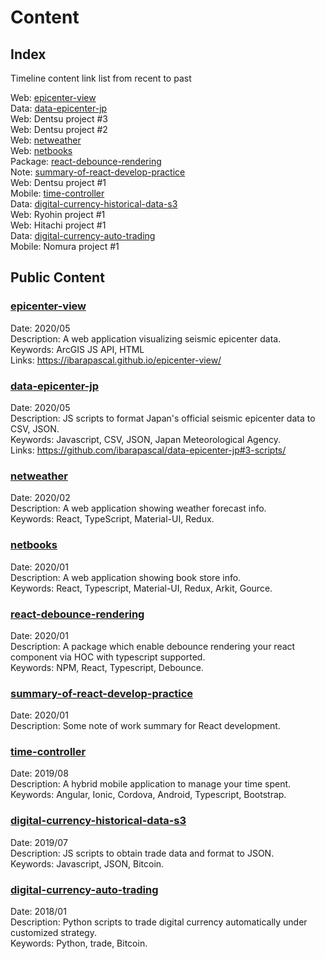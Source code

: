 # Content

## Index

Timeline content link list from recent to past

Web: [epicenter-view](#epicenter-view)  
Data: [data-epicenter-jp](#data-epicenter-jp)  
Web: Dentsu project #3  
Web: Dentsu project #2  
Web: [netweather](#netweather)  
Web: [netbooks](#netbooks)  
Package: [react-debounce-rendering](#react-debounce-rendering)  
Note: [summary-of-react-develop-practice](#summary-of-react-develop-practice)  
Web: Dentsu project #1  
Mobile: [time-controller](#time-controller)  
Data: [digital-currency-historical-data-s3](#digital-currency-historical-data-s3)  
Web: Ryohin project #1  
Web: Hitachi project #1  
Data: [digital-currency-auto-trading](#digital-currency-auto-trading)  
Mobile: Nomura project #1

## Public Content

### [epicenter-view](https://github.com/ibarapascal/epicenter-view)

Date: 2020/05  
Description: A web application visualizing seismic epicenter data.  
Keywords: ArcGIS JS API, HTML  
Links: <https://ibarapascal.github.io/epicenter-view/>

### [data-epicenter-jp](https://github.com/ibarapascal/data-epicenter-jp)

Date: 2020/05  
Description: JS scripts to format Japan's official seismic epicenter data to CSV, JSON.  
Keywords: Javascript, CSV, JSON, Japan Meteorological Agency.  
Links: <https://github.com/ibarapascal/data-epicenter-jp#3-scripts/>

### [netweather](https://github.com/ibarapascal/netweather)

Date: 2020/02  
Description: A web application showing weather forecast info.  
Keywords: React, TypeScript, Material-UI, Redux.  

### [netbooks](https://github.com/ibarapascal/netbooks)

Date: 2020/01  
Description: A web application showing book store info.  
Keywords: React, Typescript, Material-UI, Redux, Arkit, Gource.  

### [react-debounce-rendering](https://github.com/ibarapascal/react-debounce-rendering)

Date: 2020/01  
Description: A package which enable debounce rendering your react component via HOC with typescript supported.  
Keywords: NPM, React, Typescript, Debounce.  

### [summary-of-react-develop-practice](https://github.com/ibarapascal/access-catalog/blob/master/blog/summary-of-react-develop-practice/README.md)

Date: 2020/01  
Description: Some note of work summary for React development.  

### [time-controller](https://github.com/ibarapascal/time-controller)

Date: 2019/08  
Description: A hybrid mobile application to manage your time spent.  
Keywords: Angular, Ionic, Cordova, Android, Typescript, Bootstrap.  

### [digital-currency-historical-data-s3](https://github.com/ibarapascal/digital-currency-historical-data-s3)

Date: 2019/07  
Description: JS scripts to obtain trade data and format to JSON.  
Keywords: Javascript, JSON, Bitcoin.  

### [digital-currency-auto-trading](https://github.com/ibarapascal/digital-currency-auto-trading)

Date: 2018/01  
Description: Python scripts to trade digital currency automatically under customized strategy.  
Keywords: Python, trade, Bitcoin.  
